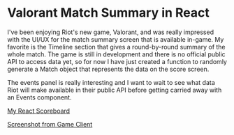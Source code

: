 # Valorant Match Summary in React
I've been enjoying Riot's new game, Valorant, and was really impressed with the UI/UX for the match summary screen that is available in-game.  My favorite is the Timeline section that  gives a round-by-round summary of the whole match.
The game is still in development and there is no official public API to access data yet, so for now I have just created a function to randomly generate a Match object that represents the data on the score screen.

The events panel is really interesting and I want to wait to see what data Riot will make available in their public API before getting carried away with an Events component.

[My React Scoreboard](http://ec2-13-52-230-215.us-west-1.compute.amazonaws.com:3333/)

[Screenshot from Game Client](https://drive.google.com/open?id=1J5-3T17CPJDf85qy_DlY4WJIPeZnx0Ix)


